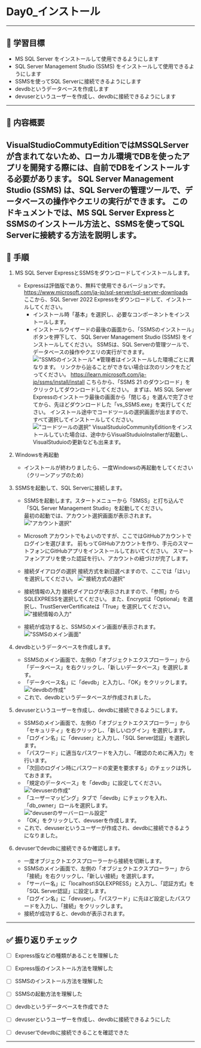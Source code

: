 # Day0_インストール

---

## 🎯 学習目標
- MS SQL Server をインストールして使用できるようにします
- SQL Server Management Studio (SSMS) をインストールして使用できるようにします
- SSMSを使ってSQL Serverに接続できるようにします
- devdbというデータベースを作成します
- devuserというユーザーを作成し、devdbに接続できるようにします
---

## 📘 内容概要
VisualStudioCommutyEditionではMSSQLServerが含まれてないため、ローカル環境でDBを使ったアプリを開発する際には、自前でDBをインストールする必要があります。
SQL Server Management Studio (SSMS) は、SQL Serverの管理ツールで、データベースの操作やクエリの実行ができます。
このドキュメントでは、MS SQL Server ExpressとSSMSのインストール方法と、SSMSを使ってSQL Serverに接続する方法を説明します。
---

## 📝 手順
1. MS SQL Server ExpressとSSMSをダウンロードしてインストールします。 
   - Expressは評価版であり、無料で使用できるバージョンです。  
      https://www.microsoft.com/ja-jp/sql-server/sql-server-downloads  
      ここから、SQL Server 2022 Expressをダウンロードして、インストールしてください。
      - インストール時「基本」を選択し、必要なコンポーネントをインストールします。
      - インストールウイザードの最後の画面から、「SSMSのインストール」ボタンを押下して、
        SQL Server Management Studio (SSMS) をインストールしてください。
        SSMSは、SQL Serverの管理ツールで、データベースの操作やクエリの実行ができます。
        !["SSMSのインストール"](images/00_install_ssms.png)
         ※管理者はインストールした環境ごとに異なります。
         リンクから辿ることができない場合は次のリンクをたどってください。
         https://learn.microsoft.com/ja-jp/ssms/install/install
         こちらから、「SSMS 21 のダウンロード」をクリックしてダウンロードしてください。
         まずは、MS SQL Server Expressのインストーラ最後の画面から「閉じる」を選んで完了させてから、先ほどダウンロードした「vs_SSMS.exe」を実行してください。
         インストール途中でコードツールの選択画面が出ますので、すべて選択してインストールしてください。
         !["コードツールの選択"](images/00_SelectCodeTool.png)
         VisualStuduioCommunityEditionをインストールしていた場合は、途中からVisualStuduioInstallerが起動し、VisualStuduioの更新なども出来ます。
2. Windowsを再起動
   - インストールが終わりましたら、一度Windowsの再起動をしてください（クリーンアップのため）
3. SSMSを起動して、SQL Serverに接続します。
   - SSMSを起動します。スタートメニューから「SMSS」と打ち込んで「SQL Server Management Studio」を起動してください。  
     最初の起動では、アカウント選択画面が表示されます。
     !["アカウント選択"](images/00_LaunchSSMS.png)
   - Microsoft アカウントでもよいのですが、ここではGitHubアカウントでログインを選びます。
      前もってGitHubアカウントを作り、手元のスマートフォンにGitHubアプリをインストールしておいてください。
      スマートフォンアプリを使った認証を行い、アカウントの紐づけが完了します。
   - 接続ダイアログの選択
     接続方式を新旧選べますので、ここでは「はい」を選択してください。
     !["接続方式の選択"](images/00_NewOrOld.png)

   - 接続情報の入力
      接続ダイアログが表示されますので、「参照」からSQLEXPRESSを選択してください。
      また、Encryptは「Optional」を選択し、TrustServerCertificateは「True」を選択してください。
     !["接続情報の入力"](images/00_Connect.png)
   - 接続が成功すると、SSMSのメイン画面が表示されます。
       !["SSMSのメイン画面"](images/00_SSMSMain.png)

4. devdbというデータベースを作成します。
   - SSMSのメイン画面で、左側の「オブジェクトエクスプローラー」から「データベース」を右クリックし、「新しいデータベース」を選択します。
   - 「データベース名」に「devdb」と入力し、「OK」をクリックします。
   !["devdbの作成"](images/00_devdb.png)
   - これで、devdbというデータベースが作成されました。
5. devuserというユーザーを作成し、devdbに接続できるようにします。
   - SSMSのメイン画面で、左側の「オブジェクトエクスプローラー」から「セキュリティ」を右クリックし、「新しいログイン」を選択します。
   - 「ログイン名」に「devuser」と入力し、「SQL Server認証」を選択します。
   - 「パスワード」に適当なパスワードを入力し、「確認のために再入力」を行います。
   - 「次回のログイン時にパスワードの変更を要求する」のチェックは外しておきます。
   - 「規定のデータベース」を「devdb」に設定してください。
   !["devuserの作成"](images/00_devuser.png)
   - 「ユーザーマッピング」タブで「devdb」にチェックを入れ、「db_owner」ロールを選択します。
   !["devuserのサーバーロール設定"](images/00_userMapping.png)
   - 「OK」をクリックして、devuserを作成します。
   - これで、devuserというユーザーが作成され、devdbに接続できるようになりました。
6. devuserでdevdbに接続できるか確認します。
   - 一度オブジェクトエクスプローラーから接続を切断します。
   - SSMSのメイン画面で、左側の「オブジェクトエクスプローラー」から「接続」を右クリックし、「新しい接続」を選択します。
   - 「サーバー名」に「localhost\SQLEXPRESS」と入力し、「認証方式」を「SQL Server認証」に設定します。
   - 「ログイン名」に「devuser」、「パスワード」に先ほど設定したパスワードを入力し、「接続」をクリックします。
   - 接続が成功すると、devdbが表示されます。
---
## ✅ 振り返りチェック

- [ ] Express版などの種類があることを理解した
- [ ] Express版のインストール方法を理解した
- [ ] SSMSのインストール方法を理解した
- [ ] SSMSの起動方法を理解した
- [ ] devdbというデータベースを作成できた
- [ ] devuserというユーザーを作成し、devdbに接続できるようにした
- [ ] devuserでdevdbに接続できることを確認できた


---
